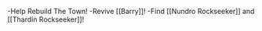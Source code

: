 
-Help Rebuild The Town!
-Revive [[Barry]]!
-Find [[Nundro Rockseeker]] and [[Thardin Rockseeker]]!
